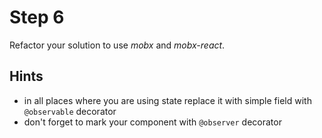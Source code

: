 # Step 6

Refactor your solution to use _mobx_ and _mobx-react_.

## Hints
- in all places where you are using state replace it with simple field with `@observable` decorator
- don't forget to mark your component with `@observer` decorator